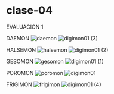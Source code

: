 # clase-04
EVALUACION 1

DAEMON
![daemon](https://user-images.githubusercontent.com/83321780/228591532-9a5affe3-c197-4b12-8e0e-16a989da098c.jpg)
![digimon01 (3)](https://user-images.githubusercontent.com/83321780/228591539-2090ada0-17cf-4347-9617-6ad3e86f15ba.jpg)

HALSEMON
![halsemon](https://user-images.githubusercontent.com/83321780/228591543-01f03949-49ab-4ad3-846d-b3ea126dcf91.jpg)
![digimon01 (2)](https://user-images.githubusercontent.com/83321780/228591545-6dc82117-0a18-43b1-85d2-575d0729ab12.jpg)

GESOMON
![gesomon](https://user-images.githubusercontent.com/83321780/228591547-bf2ffc47-263d-4e1c-90c5-6655b4da3ecb.jpg)
![digimon01 (1)](https://user-images.githubusercontent.com/83321780/228591550-b2083a1d-8cb6-40eb-bb12-c78fbc771ede.jpg)

POROMON
![poromon](https://user-images.githubusercontent.com/83321780/228591552-7f963ee2-b7a8-4527-8757-b88fb6612d21.jpg)
![digimon01](https://user-images.githubusercontent.com/83321780/228591553-07114019-20f9-448a-995f-e61b4ad94157.jpg)

FRIGIMON
![frigimon](https://user-images.githubusercontent.com/83321780/228591559-c268d35c-20cb-4b90-b7b8-84dedd3b626f.jpg)
![digimon01 (4)](https://user-images.githubusercontent.com/83321780/228591562-e4a42e4e-e308-4a31-be97-37f7425d06bd.jpg)
